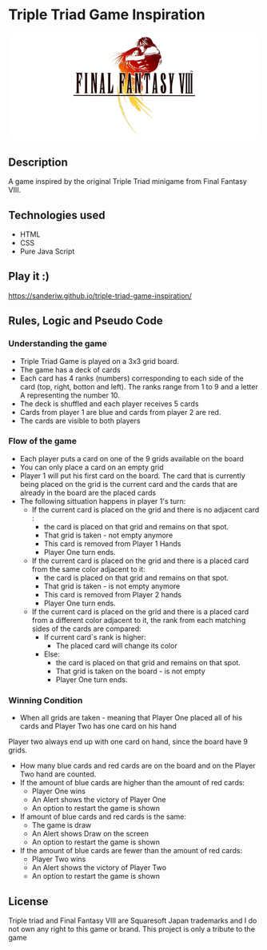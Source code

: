 # Triple Triad Game Inspiration

![alt text](https://github.com/sanderiw/triple-triad-game-inspiration/blob/main/assets/img/finalfantasy_logo.png)

## Description

A game inspired by the original Triple Triad minigame from Final Fantasy VIII.

## Technologies used

- HTML
- CSS
- Pure Java Script

## Play it :)
https://sanderiw.github.io/triple-triad-game-inspiration/

## Rules, Logic and Pseudo Code

### Understanding the game

- Triple Triad Game is played on a 3x3 grid board.
- The game has a deck of cards
- Each card has 4 ranks (numbers) corresponding to each side of the card (top, right, botton and left). The ranks range from 1 to 9 and a letter A representing the number 10.
- The deck is shuffled and each player receives 5 cards
- Cards from player 1 are blue and cards from player 2 are red.
- The cards are visible to both players

### Flow of the game

- Each player puts a card on one of the 9 grids available on the board
- You can only place a card on an empty grid
- Player 1 will put his first card on the board. The card that is currently being placed on the grid is the current card and the cards that are already in the board are the placed cards
- The following sittuation happens in player 1's turn:
    - If the current card is placed on the grid and there is no adjacent card :
        - the card is placed on that grid and remains on that spot.
        - That grid is taken - not empty anymore
        - This card is removed from Player 1 Hands
        - Player One turn ends.
    - If the current card is placed on the grid and there is a placed card from the same color adjacent to it:
        - the card is placed on that grid and remains on that spot.
        - That grid is taken - is not empty anymore
        - This card is removed from Player 2 hands
        - Player One turn ends.
    - If the current card is placed on the grid and there is a placed card from a different color adjacent to it, the rank from each matching sides of the cards are compared:
        - If current card`s rank is higher:
            - The placed card will change its color
        - Else:
            - the card is placed on that grid and remains on that spot.
            - That grid is taken on the board - is not empty
            - Player One turn ends.

### Winning Condition

- When all grids are taken - meaning that Player One placed all of his cards and Player Two has one card on his hand

Player two always end up with one card on hand, since the board have 9 grids.

- How many blue cards and red cards are on the board and on the Player Two hand are counted.
- If the amount of blue cards are higher than the amount of red cards:
    - Player One wins
    - An Alert shows the victory of Player One
    - An option to restart the game is shown
- If amount of blue cards and red cards is the same:
    - The game is draw
    - An Alert shows Draw on the screen
    - An option to restart the game is shown
- If the amount of blue cards are fewer than the amount of red cards:
    - Player Two wins
    - An Alert shows the victory of Player Two
    - An option to restart the game is shown

## License
Triple triad and Final Fantasy VIII are Squaresoft Japan trademarks and I do not own any right to this game or brand. This project is only a tribute to the game

